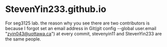 # StevenYin233.github.io
For seg3125 lab.
the reason why you see there are two contributors is because I forgot set an email address in Git(git config --global user.email "zyin043@uottawa.ca") at every commit, stevenyin11 and StevenYin233 are the same people.
